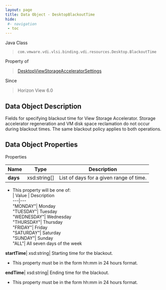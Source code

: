 ```yaml
---
layout: page
title: Data Object - DesktopBlackoutTime
hide:
 #- navigation
 - toc
---
```






Java Class  
> `com.vmware.vdi.vlsi.binding.vdi.resources.Desktop.BlackoutTime`

Property of  
> [DesktopViewStorageAcceleratorSettings](vdi.resources.Desktop.ViewStorageAcceleratorSettings.md#field_detail)

Since  
> Horizon View 6.0


## Data Object Description 

Fields for specifying blackout time for View Storage Accelerator. Storage accelerator regeneration and VM disk space reclamation do not occur during blackout times. The same blackout policy applies to both operations. 

## Data Object Properties

Properties

Name |  Type |  Description   
---|---|---  
**days**|  xsd:string[]|  List of days for a given range of time.   


  * This property will be one of:  
|  Value |  Description   
---|---  
"MONDAY"| Monday  
"TUESDAY"| Tuesday  
"WEDNESDAY"| Wednesday  
"THURSDAY"| Thursday  
"FRIDAY"| Friday  
"SATURDAY"| Saturday  
"SUNDAY"| Sunday  
"ALL"| All seven days of the week  

  
**startTime**|  xsd:string|  Starting time for the blackout.   


  * This property must be in the form hh:mm in 24 hours format. 

  
**endTime**|  xsd:string|  Ending time for the blackout.   


  * This property must be in the form hh:mm in 24 hours format. 

  
  
  
   
  
  
